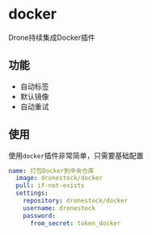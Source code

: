 # docker

Drone持续集成Docker插件

## 功能

- 自动标签
- 默认镜像
- 自动重试

## 使用

使用`docker`插件非常简单，只需要基础配置

```yaml
name: 打包Docker到中央仓库
  image: dronestock/docker
  pull: if-not-exists
  settings:
    repository: dronestock/docker
    username: dronestock
    password:
      from_secret: token_docker
```
